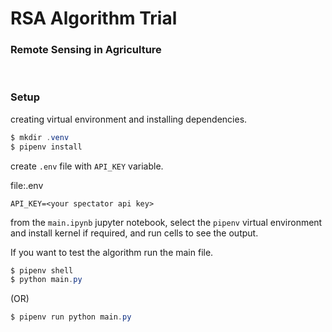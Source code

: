 # RSA Algorithm Trial
### Remote Sensing in Agriculture

<br>

### Setup

creating virtual environment and installing dependencies.

```powershell
$ mkdir .venv
$ pipenv install
```

create `.env` file with `API_KEY` variable.

file:.env
```text
API_KEY=<your spectator api key>
```

from the `main.ipynb` jupyter notebook, select the `pipenv` virtual environment and install kernel if required, and run cells to see the output.

If you want to test the algorithm run the main file.

```powershell
$ pipenv shell
$ python main.py
```

(OR)

```powershell
$ pipenv run python main.py
```